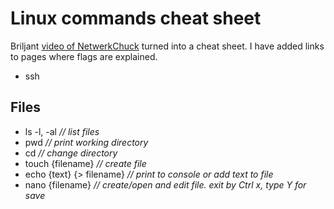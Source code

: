 # Linux commands cheat sheet

Briljant [video of NetwerkChuck](https://www.youtube.com/watch?v=gd7BXuUQ91w) turned into a cheat sheet. I have added links to pages where flags are explained.

- ssh

## Files

- ls -l, -al  _// list files_
- pwd  _// print working directory_
- cd  _// change directory_
- touch {filename}  _// create file_
- echo {text} {> filename}  _// print to console or add text to file_
- nano {filename}  _// create/open and edit file. exit by Ctrl x, type Y for save_
